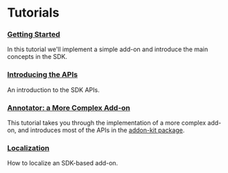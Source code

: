 <!-- This Source Code Form is subject to the terms of the Mozilla Public
   - License, v. 2.0. If a copy of the MPL was not distributed with this
   - file, You can obtain one at http://mozilla.org/MPL/2.0/. -->

# Tutorials #

### [Getting Started](dev-guide/addon-development/getting-started.html) ###
In this tutorial we'll implement a simple add-on and introduce the main
concepts in the SDK.

### [Introducing the APIs](dev-guide/addon-development/api-intro.html) ###
An introduction to the SDK APIs.

### [Annotator: a More Complex Add-on](dev-guide/addon-development/annotator/annotator.html) ###
This tutorial takes you through the implementation of a more complex add-on,
and introduces most of the APIs in the [addon-kit package](packages/addon-kit/addon-kit.html).

### [Localization](dev-guide/addon-development/l10n.html) ###
How to localize an SDK-based add-on.

